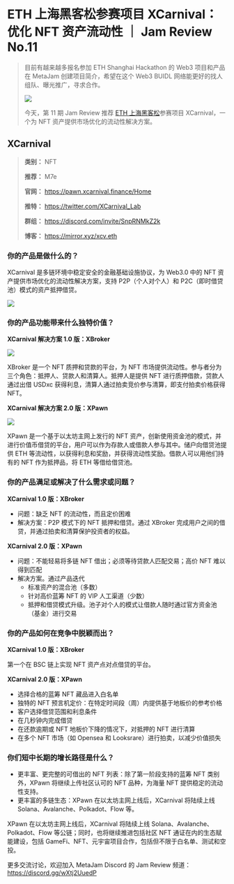 # ETH 上海黑客松参赛项目 XCarnival：优化 NFT 资产流动性 ｜ Jam Review No.11

> 目前有越来越多报名参加 ETH Shanghai Hackathon 的 Web3 项目和产品在 MetaJam 创建项目简介，希望在这个 Web3 BUIDL 网络能更好的找人组队、曝光推广，寻求合作。
>
> ![](./eth-shanghai-hackathon-metajam.png)
>
> 今天，第 11 期 Jam Review 推荐 [ETH 上海黑客松](https://hackathon.ethshanghai.org/)参赛项目 XCarnival，一个为 NFT 资产提供市场优化的流动性解决方案。

## XCarnival

> **类别：** NFT
>
> **推荐：** M7e
>
> **官网：** https://pawn.xcarnival.finance/Home
>
> **推特：** https://twitter.com/XCarnival_Lab
>
> **群组：** https://discord.com/invite/SnpRNMkZ2k
>
> **博客：** https://mirror.xyz/xcv.eth

### 你的产品是做什么的？

XCarnival 是多链环境中稳定安全的金融基础设施协议，为 Web3.0 中的 NFT 资产提供市场优化的流动性解决方案，支持 P2P（个人对个人）和 P2C（即时借贷池）模式的资产抵押借贷。

![](./XCarnival.png)

### 你的产品功能带来什么独特价值？

**XCarnival 解决方案 1.0 版：XBroker**

![](./01.jpg)

XBroker 是一个 NFT 质押和贷款的平台，为 NFT 市场提供流动性。参与者分为三个角色：抵押人、贷款人和清算人。抵押人是提供 NFT 进行质押借款，贷款人通过出借 USDxc 获得利息，清算人通过拍卖竞价参与清算，即支付拍卖价格获得 NFT。

**XCarnival 解决方案 2.0 版：XPawn**

![](./02.jpg)

XPawn 是一个基于以太坊主网上发行的 NFT 资产，创新使用资金池的模式，并进行价值币借贷的平台，用户可以作为存款人或借款人参与其中。储户向借贷池提供 ETH 等流动性，以获得利息和奖励，并获得流动性奖励。借款人可以用他们持有的 NFT 作为抵押品，将 ETH 等借给借贷池。

### 你的产品满足或解决了什么需求或问题？

**XCarnival 1.0 版：XBroker**

- 问题：缺乏 NFT 的流动性，而且定价困难
- 解决方案：P2P 模式下的 NFT 抵押和借贷。通过 XBroker 完成用户之间的借贷，并通过拍卖和清算保护投资者的权益。

**XCarnival 2.0 版：XPawn**

- 问题：不能轻易将多链 NFT 借出；必须等待贷款人匹配交易；高价 NFT 难以得到匹配
- 解决方案。通过产品迭代
  - 标准资产的混合池（多数）
  - 针对高价蓝筹 NFT 的 VIP 人工渠道（少数）
  - 抵押和借贷模式升级。池子对个人的模式让借款人随时通过官方资金池（基金）进行交易

### 你的产品如何在竞争中脱颖而出？

**XCarnival 1.0 版：XBroker**

第一个在 BSC 链上实现 NFT 资产点对点借贷的平台。

**XCarnival 2.0 版：XPawn**

- 选择合格的蓝筹 NFT 藏品进入白名单
- 独特的 NFT 预言机定价：在特定时间段（周）内提供基于地板价的参考价格
- 客户选择借贷范围和利息条件
- 在几秒钟内完成借贷
- 在还款逾期或 NFT 地板价下降的情况下，对抵押的 NFT 进行清算
- 在多个 NFT 市场（如 Opensea 和 Looksrare）进行拍卖，以减少价值损失

### 你们短中长期的增长路径是什么？

- 更丰富、更完整的可借出的 NFT 列表：除了第一阶段支持的蓝筹 NFT 类别外，XPawn 将继续上传社区认可的 NFT 品种，为海量 NFT 提供稳定的流动性支持。
- 更丰富的多链生态：XPawn 在以太坊主网上线后，XCarnival 将陆续上线 Solana、Avalanche、Polkadot、Flow 等。

XPawn 在以太坊主网上线后，XCarnival 将陆续上线 Solana、Avalanche、Polkadot、Flow 等公链；同时，也将继续推进包括社区 NFT 通证在内的生态赋能建设，包括 GameFi、NFT、元宇宙项目合作，包括但不限于白名单、测试和空投。

更多交流讨论，欢迎加入 MetaJam Discord 的 Jam Review 频道：https://discord.gg/wXtj2UuedP
